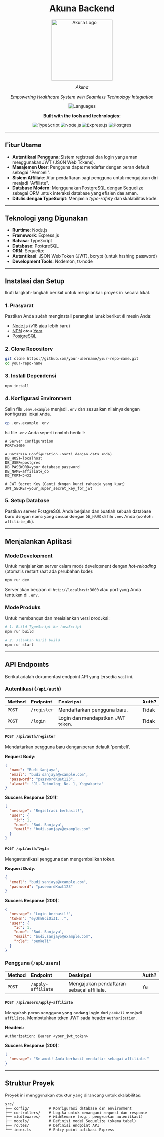 <h1 align="center">Akuna Backend</h1>

<div align="center">
  <img src="./uploads/Logo sakinah.png" alt="Akuna Logo" width="200"/>
  <p><em>Akuna</em></p>
</div>

<div align="center">

_Empowering Healthcare System with Seamless Technology Integration_

<!-- ![Go](https://img.shields.io/badge/go-100%25-00ADD8?style=flat-square&logo=go&logoColor=white) -->
<!-- ![Languages](https://img.shields.io/badge/Languages-1-blue?style=flat-square) -->
<!-- ![Go](https://img.shields.io/badge/go-100%25-00ADD8?style=flat-square&logo=go&logoColor=white)  -->

![Languages](https://img.shields.io/badge/Languages-1-blue?style=flat-square)

**Built with the tools and technologies:**

![TypeScript](https://img.shields.io/badge/typescript-%23007ACC.svg?style=for-the-badge&logo=typescript&logoColor=white)
![Node.js](https://img.shields.io/badge/node.js-6DA55F?style=for-the-badge&logo=node.js&logoColor=white)
![Express.js](https://img.shields.io/badge/express.js-%23404d59.svg?style=for-the-badge&logo=express&logoColor=%2361DAFB)
![Postgres](https://img.shields.io/badge/postgres-%23316192.svg?style=for-the-badge&logo=postgresql&logoColor=white)

<!-- ![PHP](https://img.shields.io/badge/PHP-777BB4?style=flat-square&logo=php&logoColor=white)
![Laravel](https://img.shields.io/badge/Laravel-FF2D20?style=flat-square&logo=laravel&logoColor=white)
![Blade](https://img.shields.io/badge/Blade-E44D26?style=flat-square&logo=laravel&logoColor=white)
![Bootstrap](https://img.shields.io/badge/Bootstrap-7952B3?style=flat-square&logo=bootstrap&logoColor=white)
![MySQL](https://img.shields.io/badge/MySQL-4479A1?style=flat-square&logo=mysql&logoColor=white)
![Composer](https://img.shields.io/badge/Composer-885630?style=flat-square&logo=composer&logoColor=white)
![JavaScript](https://img.shields.io/badge/JavaScript-F7DF1E?style=flat-square&logo=javascript&logoColor=black)
![jQuery](https://img.shields.io/badge/jQuery-0769AD?style=flat-square&logo=jquery&logoColor=white)
![HTML](https://img.shields.io/badge/HTML5-E34F26?style=flat-square&logo=html5&logoColor=white)
![CSS](https://img.shields.io/badge/CSS3-1572B6?style=flat-square&logo=css3&logoColor=white)
![JSON](https://img.shields.io/badge/JSON-000000?style=flat-square&logo=json&logoColor=white)
![Markdown](https://img.shields.io/badge/Markdown-000000?style=flat-square&logo=markdown&logoColor=white)
![GNU Bash](https://img.shields.io/badge/GNU%20Bash-4EAA25?style=flat-square&logo=gnubash&logoColor=white) -->

<!-- ![Go](https://img.shields.io/badge/Go-00ADD8?style=flat-square&logo=go&logoColor=white) -->

---

</div>


## Fitur Utama

- **Autentikasi Pengguna**: Sistem registrasi dan login yang aman menggunakan JWT (JSON Web Tokens).
- **Manajemen User**: Pengguna dapat mendaftar dengan peran default sebagai "Pembeli".
- **Sistem Affiliate**: Alur pendaftaran bagi pengguna untuk mengajukan diri menjadi "Affiliate".
- **Database Modern**: Menggunakan PostgreSQL dengan Sequelize sebagai ORM untuk interaksi database yang efisien dan aman.
- **Ditulis dengan TypeScript**: Menjamin _type-safety_ dan skalabilitas kode.

---

## Teknologi yang Digunakan

- **Runtime**: Node.js
- **Framework**: Express.js
- **Bahasa**: TypeScript
- **Database**: PostgreSQL
- **ORM**: Sequelize
- **Autentikasi**: JSON Web Token (JWT), bcrypt (untuk hashing password)
- **Development Tools**: Nodemon, ts-node

---

## Instalasi dan Setup

Ikuti langkah-langkah berikut untuk menjalankan proyek ini secara lokal.

### 1\. Prasyarat

Pastikan Anda sudah menginstall perangkat lunak berikut di mesin Anda:

- [Node.js](https://nodejs.org/en/) (v18 atau lebih baru)
- [NPM](https://www.npmjs.com/) atau [Yarn](https://yarnpkg.com/)
- [PostgreSQL](https://www.postgresql.org/download/)

### 2\. Clone Repository

```bash
git clone https://github.com/your-username/your-repo-name.git
cd your-repo-name
```

### 3\. Install Dependensi

```bash
npm install
```

### 4\. Konfigurasi Environment

Salin file `.env.example` menjadi `.env` dan sesuaikan nilainya dengan konfigurasi lokal Anda.

```bash
cp .env.example .env
```

Isi file `.env` Anda seperti contoh berikut:

```env
# Server Configuration
PORT=3000

# Database Configuration (Ganti dengan data Anda)
DB_HOST=localhost
DB_USER=postgres
DB_PASSWORD=your_database_password
DB_NAME=affiliate_db
DB_PORT=5432

# JWT Secret Key (Ganti dengan kunci rahasia yang kuat)
JWT_SECRET=your_super_secret_key_for_jwt
```

### 5\. Setup Database

Pastikan server PostgreSQL Anda berjalan dan buatlah sebuah database baru dengan nama yang sesuai dengan `DB_NAME` di file `.env` Anda (contoh: `affiliate_db`).

---

## Menjalankan Aplikasi

### Mode Development

Untuk menjalankan server dalam mode development dengan _hot-reloading_ (otomatis restart saat ada perubahan kode):

```bash
npm run dev
```

Server akan berjalan di `http://localhost:3000` atau port yang Anda tentukan di `.env`.

### Mode Produksi

Untuk membangun dan menjalankan versi produksi:

```bash
# 1. Build TypeScript ke JavaScript
npm run build

# 2. Jalankan hasil build
npm run start
```

---

## API Endpoints

Berikut adalah dokumentasi endpoint API yang tersedia saat ini.

### Autentikasi (`/api/auth`)

| Method | Endpoint    | Deskripsi                        | Auth? |
| :----- | :---------- | :------------------------------- | :---- |
| `POST` | `/register` | Mendaftarkan pengguna baru.      | Tidak |
| `POST` | `/login`    | Login dan mendapatkan JWT token. | Tidak |

#### `POST /api/auth/register`

Mendaftarkan pengguna baru dengan peran default 'pembeli'.

**Request Body:**

```json
{
  "name": "Budi Sanjaya",
  "email": "budi.sanjaya@example.com",
  "password": "passwordKuat123",
  "alamat": "Jl. Teknologi No. 1, Yogyakarta"
}
```

**Success Response (201):**

```json
{
  "message": "Registrasi berhasil!",
  "user": {
    "id": 1,
    "name": "Budi Sanjaya",
    "email": "budi.sanjaya@example.com"
  }
}
```

#### `POST /api/auth/login`

Mengautentikasi pengguna dan mengembalikan token.

**Request Body:**

```json
{
  "email": "budi.sanjaya@example.com",
  "password": "passwordKuat123"
}
```

**Success Response (200):**

```json
{
  "message": "Login berhasil!",
  "token": "eyJhbGciOiJI...",
  "user": {
    "id": 1,
    "name": "Budi Sanjaya",
    "email": "budi.sanjaya@example.com",
    "role": "pembeli"
  }
}
```

### Pengguna (`/api/users`)

| Method | Endpoint           | Deskripsi                                 | Auth? |
| :----- | :----------------- | :---------------------------------------- | :---- |
| `POST` | `/apply-affiliate` | Mengajukan pendaftaran sebagai affiliate. | Ya    |

#### `POST /api/users/apply-affiliate`

Mengubah peran pengguna yang sedang login dari `pembeli` menjadi `affiliate`. Membutuhkan token JWT pada header `Authorization`.

**Headers:**

```
Authorization: Bearer <your_jwt_token>
```

**Success Response (200):**

```json
{
  "message": "Selamat! Anda berhasil mendaftar sebagai affiliate."
}
```

---

## Struktur Proyek

Proyek ini menggunakan struktur yang dirancang untuk skalabilitas:

```
src/
├── config/         # Konfigurasi database dan environment
├── controllers/    # Logika untuk menangani request dan response
├── middlewares/    # Middleware (e.g., pengecekan autentikasi)
├── models/         # Definisi model Sequelize (skema tabel)
├── routes/         # Definisi endpoint API
└── index.ts        # Entry point aplikasi Express
```
